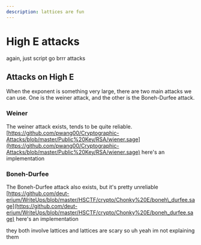 ```yaml
---
description: lattices are fun
---
```


# High E attacks

again, just script go brrr attacks

## Attacks on High E

When the exponent is something very large, there are two main attacks we can use. One is the weiner attack, and the other is the Boneh-Durfee attack.

### Weiner

The weiner attack exists, tends to be quite reliable. [https://github.com/pwang00/Cryptographic-Attacks/blob/master/Public%20Key/RSA/wiener.sage](https://github.com/pwang00/Cryptographic-Attacks/blob/master/Public%20Key/RSA/wiener.sage) here's an implementation

### Boneh-Durfee

The Boneh-Durfee attack also exists, but it's pretty unreliable [https://github.com/deut-erium/WriteUps/blob/master/HSCTF/crypto/Chonky%20E/boneh\_durfee.sage](https://github.com/deut-erium/WriteUps/blob/master/HSCTF/crypto/Chonky%20E/boneh_durfee.sage) here's an implementation

they both involve lattices and lattices are scary so uh yeah im not explaining them





